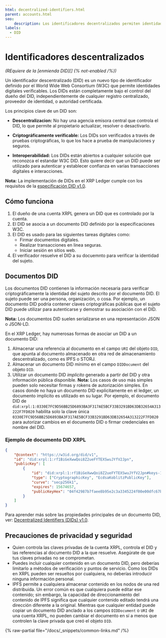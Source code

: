```yaml
---
html: decentralized-identifiers.html
parent: accounts.html
seo:
    description: Los identificadores decentralizados permiten identidades digitales decentralizadas verificables.
labels:
  - DID
---
```

# Identificadores descentralizados

_(REquiere de la [enmienda DID][] {% not-enabled /%})_

Un identificador descentralizado (DID) es un nuevo tipo de identificador definido por el World Wide Web Consortium (W3C) que permite identidades digitales verificables. Los DIDs están completamente bajo el control del dueño del DID, independientemente de cualquier registro centralizado, proveedor de identidad, o autoridad certificada.

Los principios clave de un DID son:

- **Descentralizacion:** No hay una agencia emisora central que controla el DID, lo que permite al propietario actualizar, resolver o desactivarlo.

- **Criptográficamente verificable:** Los DIDs son verificados a través de pruebas criptográficas, lo que los hace a prueba de manipulaciones y seguros.

- **Interoperabilidad:** Los DIDs están abiertos a cualquier solución que reconozca el estandar W3C DID. Esto quiere decir que un DID puede ser utilizado para autenticar y establecer confianza en varias transacciones digitales e interacciones.

**Nota:** La implementación de DIDs en el XRP Ledger cumple con los requisitos de la [especificación DID v1.0](https://www.w3.org/TR/did-core/).


## Cómo funciona

1. El dueño de una cuenta XRPL genera un DID que es controlado por la cuenta.
2. El DID se asocia a un documento DID definido por la especificaciones W3C.
3. El DID es usado para las siguientes tareas digitales como:
    - Firmar documentos digitales.
    - Realizar transacciones en linea seguras.
    - Iniciar sesión en sitios web.
4. El verificador resuelve el DID a su docuemnto para verificar la identidad del sujeto.


## Documentos DID

Los documentos DID contienen la información necesaria para verificar criptográficamente la identidad del sujeto descrito por el documento DID. El sujeto puede ser una persona, organización, o cosa. Por ejemplo, un documento DID podría contener claves criptográficas públicas que el sujeto DID puede utilizar para autenticarse y demostrar su asociación con el DID.

**Nota:** Los documentos DID suelen serializarse en una representación JSON o JSON-LD.

En el XRP Ledger, hay numerosas formas de asociar un DID a un documento DID:

1. Almacenar una referencia al documento en el campo `URI` del objeto `DID`, que apunta al documento almacenado en otra red de almacenamiento descentralizado, como es IPFS o STORJ.
2. Almacenar un documento DID mínimo en el campo `DIDDocument` del objeto `DID`.
3. Utilizar un documento DID _implicito_ generado  a partir del DID y otra información pública disponible.
    **Nota:** Los casos de uso más simples pueden solo necesitar firmas y rokens de autorización simples. En casos donde no haya un documento DID explicitamente en el ledger, un documento implicito es utilizado en su lugar. Por ejemplo, el documento DID de `did:xrpl:1:0330E7FC9D56BB25D6893BA3F317AE5BCF33B3291BD63DB32654A313222F7FD020` habilita solo la clave única `0330E7FC9D56BB25D6893BA3F317AE5BCF33B3291BD63DB32654A313222F7FD020` para autorizar cambios en el documento DID o firmar credenciales en nombre del DID.


### Ejemplo de documento DID XRPL

```json
{
    "@context": "https://w3id.org/did/v1",
    "id": "did:xrpl:1:rf1BiGeXwwQoi8Z2ueFYTEXSwuJYfV2Jpn",
    "publicKey": [
        {
            "id": "did:xrpl:1:rf1BiGeXwwQoi8Z2ueFYTEXSwuJYfV2Jpn#keys-1",
            "type": ["CryptographicKey", "EcdsaKoblitzPublicKey"],
            "curve": "secp256k1",
            "expires": 15674657,
            "publicKeyHex": "04f42987b7faee8b95e2c3a3345224f00e00dfc67ba882..."
        }
    ]
}
```

Para aprender más sobre las propiedades principales de un documento DID, ver: [Decentralized Identifiers (DIDs) v1.0](https://www.w3.org/TR/did-core/#core-properties).


## Precauciones de privacidad y seguridad

- Quien controla las claves privadas de la cuenta XRPL, controla el DID y las referencias al documento DID a la que resuelve. Asegúrate de que tus claves privadas no se comprometan.
- Puedes incluir cualquier contenido en un documento DID, pero deberías limitarlo a métodos de verificación y puntos de servicio. Como los DIDs en XRPL pueden ser resueltos por cualquiera, no deberías introducir ninguna información personal.
- IPFS permite a cualquiera almacenar contenido en los nodos de una red distribuida. Un error común es que cualquiera puede editar ese contenido; sin embargo, la capacidad de direccionamiento del contenido de IPFS significa que cualquier contenido editado tendrá una dirección diferente a la original. Mientras que cualquier entidad puede copiar un documento DID anclado a los campos `DIDDocument` o `URI` de una cuenta XRPL, no pueden cambiar el documento en sí a menos que controlen la clave privada que creó el objeto `DID`.

{% raw-partial file="/docs/_snippets/common-links.md" /%}

